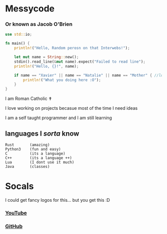 # Messycode

### Or known as Jacob O'Brien

``` rust
use std::io;

fn main() {
    println!("Hello, Random perosn on that Interwebs!");

    let mut name = String::new();
    stdin().read_line(&mut name).expect("Failed to read line");
    println!("Hello, {}!", name);

    if name == "Xavier" || name == "Natalie" || name == "Mother" { //lol
        println!("What you doing here :O");
    }
}
```
I am Roman Catholic ✝️ 

I love working on projects becasue most of the time I need ideas 

I am a self taught programmer and I am still learning 



## languages I *sorta* know
```
Rust       (amazing)
Python3    (fun and easy)
C          (its a language)
C++        (its a language ++)
Lua        (I dont use it much)
Java       (classes)
```




# Socals 

I could get fancy logos for this... but you get this :D

### [YouTube](https://www.youtube.com/channel/UCfqJ_DJfVm7xdT37XILd9lw) 

### [GitHub](https://github.com/messycode0)





